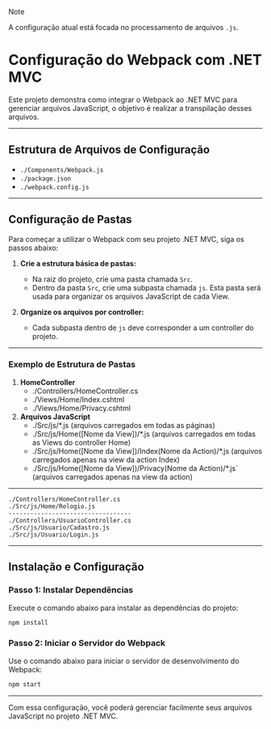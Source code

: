 
> [!NOTE]
> A configuração atual está focada no processamento de arquivos `.js`.

# Configuração do Webpack com .NET MVC

Este projeto demonstra como integrar o Webpack ao .NET MVC para gerenciar arquivos JavaScript, o objetivo é realizar a transpilação desses arquivos.

---

## Estrutura de Arquivos de Configuração

- `./Components/Webpack.js`
- `./package.json`
- `./webpack.config.js`

---

## Configuração de Pastas

Para começar a utilizar o Webpack com seu projeto .NET MVC, siga os passos abaixo:

1. **Crie a estrutura básica de pastas:**
   - Na raiz do projeto, crie uma pasta chamada `Src`.
   - Dentro da pasta `Src`, crie uma subpasta chamada `js`. Esta pasta será usada para organizar os arquivos JavaScript de cada View.

2. **Organize os arquivos por controller:**
   - Cada subpasta dentro de `js` deve corresponder a um controller do projeto.

---
### Exemplo de Estrutura de Pastas
1. **HomeController**
   - ./Controllers/HomeController.cs
   - ./Views/Home/Index.cshtml
   - ./Views/Home/Privacy.cshtml 
2. **Arquivos JavaScript**
   - ./Src/js/*.js (arquivos carregados em todas as páginas)
   - ./Src/js/Home([Nome da View])/*.js (arquivos carregados em todas as Views do controller Home)
   - ./Src/js/Home([Nome da View])/Index(Nome da Action)/*.js (arquivos carregados apenas na view da action Index)
   - ./Src/js/Home([Nome da View])/Privacy(Nome da Action)/*.js` (arquivos carregados apenas na view da action)
---
```plaintext
./Controllers/HomeController.cs
./Src/js/Home/Relogio.js
----------------------------------
./Controllers/UsuarioController.cs
./Src/js/Usuario/Cadastro.js
./Src/js/Usuario/Login.js
```

---

## Instalação e Configuração

### Passo 1: Instalar Dependências

Execute o comando abaixo para instalar as dependências do projeto:

```bash
npm install
```

### Passo 2: Iniciar o Servidor do Webpack

Use o comando abaixo para iniciar o servidor de desenvolvimento do Webpack:

```bash
npm start
```

---

Com essa configuração, você poderá gerenciar facilmente seus arquivos JavaScript no projeto .NET MVC.
